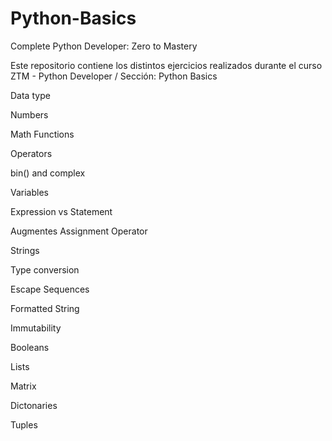 # Python-Basics
Complete Python Developer: Zero to Mastery

Este repositorio contiene los distintos ejercicios realizados durante el curso ZTM - Python Developer / Sección: Python Basics

Data type

Numbers

Math Functions

Operators

bin() and complex

Variables

Expression vs Statement

Augmentes Assignment Operator

Strings

Type conversion

Escape Sequences

Formatted String

Immutability

Booleans

Lists

Matrix

Dictonaries

Tuples

